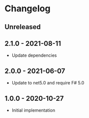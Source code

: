 # Changelog

<!-- There is always Unreleased section on the top. Subsections (Add, Changed, Fix, Removed) should be Add as needed. -->
## Unreleased

## 2.1.0 - 2021-08-11
- Update dependencies

## 2.0.0 - 2021-06-07
- Update to net5.0 and require F# 5.0

## 1.0.0 - 2020-10-27
- Initial implementation
